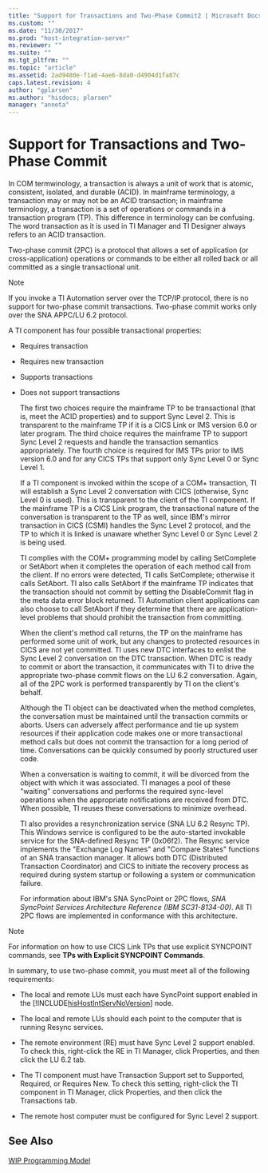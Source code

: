 ```yaml
---
title: "Support for Transactions and Two-Phase Commit2 | Microsoft Docs"
ms.custom: ""
ms.date: "11/30/2017"
ms.prod: "host-integration-server"
ms.reviewer: ""
ms.suite: ""
ms.tgt_pltfrm: ""
ms.topic: "article"
ms.assetid: 2ad9480e-f1a6-4ae6-8da0-d4904d1fa87c
caps.latest.revision: 4
author: "gplarsen"
ms.author: "hisdocs; plarsen"
manager: "anneta"
---
```

# Support for Transactions and Two-Phase Commit
In COM termwinology, a transaction is always a unit of work that is atomic, consistent, isolated, and durable (ACID). In mainframe terminology, a transaction may or may not be an ACID transaction; in mainframe terminology, a transaction is a set of operations or commands in a transaction program (TP). This difference in terminology can be confusing. The word transaction as it is used in TI Manager and TI Designer always refers to an ACID transaction.  
  
 Two-phase commit (2PC) is a protocol that allows a set of application (or cross-application) operations or commands to be either all rolled back or all committed as a single transactional unit.  
  
> [!NOTE]
>  If you invoke a TI Automation server over the TCP/IP protocol, there is no support for two-phase commit transactions. Two-phase commit works only over the SNA APPC/LU 6.2 protocol.  
  
 A TI component has four possible transactional properties:  
  
- Requires transaction  
  
- Requires new transaction  
  
- Supports transactions  
  
- Does not support transactions  
  
  The first two choices require the mainframe TP to be transactional (that is, meet the ACID properties) and to support Sync Level 2. This is transparent to the mainframe TP if it is a CICS Link or IMS version 6.0 or later program. The third choice requires the mainframe TP to support Sync Level 2 requests and handle the transaction semantics appropriately. The fourth choice is required for IMS TPs prior to IMS version 6.0 and for any CICS TPs that support only Sync Level 0 or Sync Level 1.  
  
  If a TI component is invoked within the scope of a COM+ transaction, TI will establish a Sync Level 2 conversation with CICS (otherwise, Sync Level 0 is used). This is transparent to the client of the TI component. If the mainframe TP is a CICS Link program, the transactional nature of the conversation is transparent to the TP as well, since IBM's mirror transaction in CICS (CSMI) handles the Sync Level 2 protocol, and the TP to which it is linked is unaware whether Sync Level 0 or Sync Level 2 is being used.  
  
  TI complies with the COM+ programming model by calling SetComplete or SetAbort when it completes the operation of each method call from the client. If no errors were detected, TI calls SetComplete; otherwise it calls SetAbort. TI also calls SetAbort if the mainframe TP indicates that the transaction should not commit by setting the DisableCommit flag in the meta data error block returned. TI Automation client applications can also choose to call SetAbort if they determine that there are application-level problems that should prohibit the transaction from committing.  
  
  When the client's method call returns, the TP on the mainframe has performed some unit of work, but any changes to protected resources in CICS are not yet committed. TI uses new DTC interfaces to enlist the Sync Level 2 conversation on the DTC transaction. When DTC is ready to commit or abort the transaction, it communicates with TI to drive the appropriate two-phase commit flows on the LU 6.2 conversation. Again, all of the 2PC work is performed transparently by TI on the client's behalf.  
  
  Although the TI object can be deactivated when the method completes, the conversation must be maintained until the transaction commits or aborts. Users can adversely affect performance and tie up system resources if their application code makes one or more transactional method calls but does not commit the transaction for a long period of time. Conversations can be quickly consumed by poorly structured user code.  
  
  When a conversation is waiting to commit, it will be divorced from the object with which it was associated. TI manages a pool of these "waiting" conversations and performs the required sync-level operations when the appropriate notifications are received from DTC. When possible, TI reuses these conversations to minimize overhead.  
  
  TI also provides a resynchronization service (SNA LU 6.2 Resync TP). This Windows service is configured to be the auto-started invokable service for the SNA-defined Resync TP (0x06f2). The Resync service implements the "Exchange Log Names" and "Compare States" functions of an SNA transaction manager. It allows both DTC (Distributed Transaction Coordinator) and CICS to initiate the recovery process as required during system startup or following a system or communication failure.  
  
  For information about IBM's SNA SyncPoint or 2PC flows, *SNA SyncPoint Services Architecture Reference (IBM SC31-8134-00)*. All TI 2PC flows are implemented in conformance with this architecture.  
  
> [!NOTE]
>  For information on how to use CICS Link TPs that use explicit SYNCPOINT commands, see **TPs with Explicit SYNCPOINT Commands**.  
  
 In summary, to use two-phase commit, you must meet all of the following requirements:  
  
- The local and remote LUs must each have SyncPoint support enabled in the [!INCLUDE[hisHostIntServNoVersion](../includes/hishostintservnoversion-md.md)] node.  
  
- The local and remote LUs should each point to the computer that is running Resync services.  
  
- The remote environment (RE) must have Sync Level 2 support enabled. To check this, right-click the RE in TI Manager, click Properties, and then click the LU 6.2 tab.  
  
- The TI component must have Transaction Support set to Supported, Required, or Requires New. To check this setting, right-click the TI component in TI Manager, click Properties, and then click the Transactions tab.  
  
- The remote host computer must be configured for Sync Level 2 support.  
  
## See Also  
 [WIP Programming Model](../core/wip-programming-model2.md)
